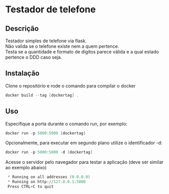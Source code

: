 # Testador de telefone

## Descrição
<p>Testador simples de telefone via flask.<br>
Não valida se o telefone existe nem a quem pertence.<br>
Testa se a quantidade e formato de dígitos parece válida e a qual estado pertence o DDD caso seja.</p>

## Instalação
Clone o repositório e rode o comando para compilar o docker
```powershell
docker build --tag [dockertag] .
```

## Uso
Especifique a porta durante o comando run, por exemplo:
```powershell
docker run -p 5000:5000 [dockertag]
```
Opcionalmente, para executar em segundo plano utilize o identificador -d:
```powershell
docker run -p 5000:5000 -d [dockertag] 
```
Acesse o servidor pelo navegador para testar a aplicação (deve ser similar ao exemplo abaixo)

```powershell
 * Running on all addresses (0.0.0.0)
 * Running on http://127.0.0.1:5000
 Press CTRL+C to quit
 ```
